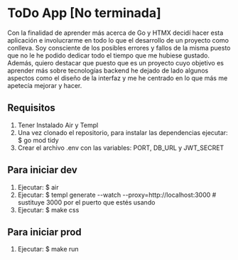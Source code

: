 # ToDo App [No terminada]
Con la finalidad de aprender más acerca de Go y HTMX decidí hacer esta aplicación e involucrarme en todo lo que el desarrollo de un proyecto como conlleva. Soy consciente de los posibles errores y fallos de la misma puesto que no le he podido dedicar todo el tiempo que me hubiese gustado. Además, quiero destacar que puesto que es un proyecto cuyo objetivo es aprender más sobre tecnologías backend he dejado de lado algunos aspectos como el diseño de la interfaz y me he centrado en lo que más me apetecía mejorar y hacer.

## Requisitos
1. Tener Instalado Air y Templ
2. Una vez clonado el repositorio, para instalar las dependencias ejecutar: $ go mod tidy
3. Crear el archivo .env con las variables: PORT, DB_URL y JWT_SECRET

## Para iniciar dev
1. Ejecutar: $ air
2. Ejecutar: $ templ generate --watch --proxy=http://localhost:3000 # sustituye 3000 por el puerto que estés usando
3. Ejecutar: $ make css

## Para iniciar prod
1. Ejecutar: $ make run
